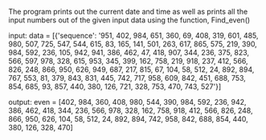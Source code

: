 The program prints out the current date and time
as well as prints all the input numbers out of the given input data using the function, Find_even()

input: data = [{'sequence': '951, 402, 984, 651, 360, 69, 408, 319, 601, 485, 980, 507, 725, 547, 544, 615, 83, 165, 141, 501, 263, 617, 865, 575, 219, 390, 984, 592, 236, 105, 942, 941, 386, 462, 47, 418, 907, 344, 236, 375, 823, 566, 597, 978, 328, 615, 953, 345, 399, 162, 758, 219, 918, 237, 412, 566, 826, 248, 866, 950, 626, 949, 687, 217, 815, 67, 104, 58, 512, 24, 892, 894, 767, 553, 81, 379, 843, 831, 445, 742, 717, 958, 609, 842, 451, 688, 753, 854, 685, 93, 857, 440, 380, 126, 721, 328, 753, 470, 743, 527'}]

output: even = [402, 984, 360, 408, 980, 544, 390, 984, 592, 236, 942, 386, 462, 418, 344, 236, 566, 978, 328, 162, 758, 918, 412, 566, 826, 248, 866, 950, 626, 104, 58, 512, 24, 892, 894, 742, 958, 842, 688, 854, 440, 380, 126, 328, 470]